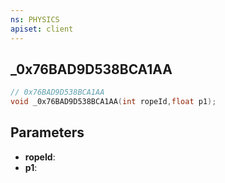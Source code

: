 ```yaml
---
ns: PHYSICS
apiset: client
---
```

## _0x76BAD9D538BCA1AA

```c
// 0x76BAD9D538BCA1AA
void _0x76BAD9D538BCA1AA(int ropeId,float p1);
```


## Parameters
* **ropeId**:
* **p1**:



